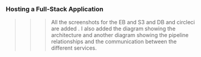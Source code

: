 ### Hosting a Full-Stack Application

>>> All the screenshots for the EB and S3 and DB and circleci are added .
I also added the diagram showing the architecture and another diagram showing the pipeline relationships and the communication between the different services.